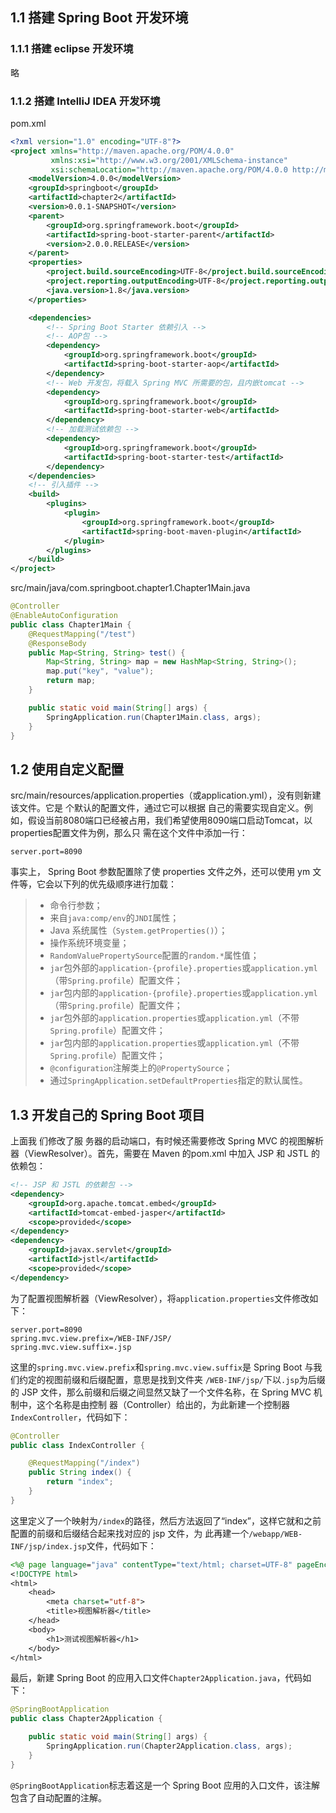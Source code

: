 ## 1.1 搭建 Spring Boot 开发环境
### 1.1.1 搭建 eclipse 开发环境
略

### 1.1.2 搭建 IntelliJ IDEA 开发环境
 pom.xml
 ```xml
 <?xml version="1.0" encoding="UTF-8"?>
 <project xmlns="http://maven.apache.org/POM/4.0.0"
          xmlns:xsi="http://www.w3.org/2001/XMLSchema-instance"
          xsi:schemaLocation="http://maven.apache.org/POM/4.0.0 http://maven.apache.org/xsd/maven-4.0.0.xsd">
     <modelVersion>4.0.0</modelVersion>
     <groupId>springboot</groupId>
     <artifactId>chapter2</artifactId>
     <version>0.0.1-SNAPSHOT</version>
     <parent>
         <groupId>org.springframework.boot</groupId>
         <artifactId>spring-boot-starter-parent</artifactId>
         <version>2.0.0.RELEASE</version>
     </parent>
     <properties>
         <project.build.sourceEncoding>UTF-8</project.build.sourceEncoding>
         <project.reporting.outputEncoding>UTF-8</project.reporting.outputEncoding>
         <java.version>1.8</java.version>
     </properties>
 
     <dependencies>
         <!-- Spring Boot Starter 依赖引入 -->
         <!-- AOP包 -->
         <dependency>
             <groupId>org.springframework.boot</groupId>
             <artifactId>spring-boot-starter-aop</artifactId>
         </dependency>
         <!-- Web 开发包，将载入 Spring MVC 所需要的包，且内嵌tomcat -->
         <dependency>
             <groupId>org.springframework.boot</groupId>
             <artifactId>spring-boot-starter-web</artifactId>
         </dependency>
         <!-- 加载测试依赖包 -->
         <dependency>
             <groupId>org.springframework.boot</groupId>
             <artifactId>spring-boot-starter-test</artifactId>
         </dependency>
     </dependencies>
     <!-- 引入插件 -->
     <build>
         <plugins>
             <plugin>
                 <groupId>org.springframework.boot</groupId>
                 <artifactId>spring-boot-maven-plugin</artifactId>
             </plugin>
         </plugins>
     </build>
 </project>
```
src/main/java/com.springboot.chapter1.Chapter1Main.java
```java
@Controller
@EnableAutoConfiguration
public class Chapter1Main {
    @RequestMapping("/test")
    @ResponseBody
    public Map<String, String> test() {
        Map<String, String> map = new HashMap<String, String>();
        map.put("key", "value");
        return map;
    }

    public static void main(String[] args) {
        SpringApplication.run(Chapter1Main.class, args);
    }
}
```

## 1.2 使用自定义配置
src/main/resources/application.properties（或application.yml），没有则新建该文件。它是 个默认的配置文件，通过它可以根据
自己的需要实现自定义。例如，假设当前8080端口已经被占用，我们希望使用8090端口启动Tomcat，以properties配置文件为例，那么只
需在这个文件中添加一行：
```properties
server.port=8090
```
事实上， Spring Boot 参数配置除了使 properties 文件之外，还可以使用 ym 文件等，它会以下列的优先级顺序进行加载：
>* 命令行参数；
>* 来自`java:comp/env`的`JNDI`属性；
>* Java 系统属性（`System.getProperties()`）；
>* 操作系统环境变量；
>* `RandomValuePropertySource`配置的`random.*`属性值；
>* `jar`包外部的`application-{profile}.properties`或`application.yml`（带`Spring.profile`）配置文件；
>* `jar`包内部的`application-{profile}.properties`或`application.yml`（带`Spring.profile`）配置文件；
>* `jar`包外部的`application.properties`或`application.yml`（不带`Spring.profile`）配置文件；
>* `jar`包内部的`application.properties`或`application.yml`（不带`Spring.profile`）配置文件；
>* `@configuration`注解类上的`@PropertySource`；
>* 通过`SpringApplication.setDefaultProperties`指定的默认属性。

## 1.3 开发自己的 Spring Boot 项目
上面我 们修改了服 务器的启动端口，有时候还需要修改 Spring MVC 的视图解析器（ViewResolver）。首先，需要在 Maven 的pom.xml
中加入 JSP 和 JSTL 的依赖包：
```xml
<!-- JSP 和 JSTL 的依赖包 -->
<dependency>
    <groupId>org.apache.tomcat.embed</groupId>
    <artifactId>tomcat-embed-jasper</artifactId>
    <scope>provided</scope>
</dependency>
<dependency>
    <groupId>javax.servlet</groupId>
    <artifactId>jstl</artifactId>
    <scope>provided</scope>
</dependency>
```
为了配置视图解析器（ViewResolver），将`application.properties`文件修改如下：
```properties
server.port=8090
spring.mvc.view.prefix=/WEB-INF/JSP/
spring.mvc.view.suffix=.jsp
``` 
这里的`spring.mvc.view.prefix`和`spring.mvc.view.suffix`是 Spring Boot 与我们约定的视图前缀和后缀配置，意思是找到文件夹
`/WEB-INF/jsp/`下以`.jsp`为后缀的 JSP 文件，那么前缀和后缀之间显然又缺了一个文件名称，在 Spring MVC 机制中，这个名称是由控制
器（Controller）给出的，为此新建一个控制器`IndexController`，代码如下：
```java
@Controller
public class IndexController {

    @RequestMapping("/index")
    public String index() {
        return "index";
    }
}
```
这里定义了一个映射为`/index`的路径，然后方法返回了“index”，这样它就和之前配置的前缀和后缀结合起来找对应的 jsp 文件，为
此再建一个`/webapp/WEB-INF/jsp/index.jsp`文件，代码如下：
```jsp
<%@ page language="java" contentType="text/html; charset=UTF-8" pageEncoding="UTF-8"%>
<!DOCTYPE html>
<html>
    <head>
        <meta charset="utf-8">
        <title>视图解析器</title>
    </head>
    <body>
        <h1>测试视图解析器</h1>
    </body>
</html>
```
最后，新建 Spring Boot 的应用入口文件`Chapter2Application.java`，代码如下：
```java
@SpringBootApplication
public class Chapter2Application {

    public static void main(String[] args) {
        SpringApplication.run(Chapter2Application.class, args);
    }
}
```
`@SpringBootApplication`标志着这是一个 Spring Boot 应用的入口文件，该注解包含了自动配置的注解。

